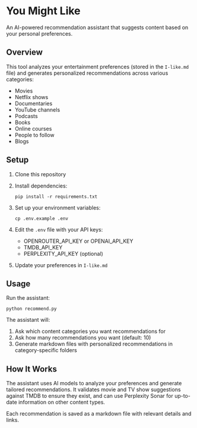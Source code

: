 # You Might Like

An AI-powered recommendation assistant that suggests content based on your personal preferences.

## Overview

This tool analyzes your entertainment preferences (stored in the `I-like.md` file) and generates personalized recommendations across various categories:

- Movies
- Netflix shows
- Documentaries
- YouTube channels
- Podcasts
- Books
- Online courses
- People to follow
- Blogs

## Setup

1. Clone this repository
2. Install dependencies:
   ```
   pip install -r requirements.txt
   ```
3. Set up your environment variables:
   ```
   cp .env.example .env
   ```
4. Edit the `.env` file with your API keys:
   - OPENROUTER_API_KEY or OPENAI_API_KEY
   - TMDB_API_KEY
   - PERPLEXITY_API_KEY (optional)

5. Update your preferences in `I-like.md`

## Usage

Run the assistant:
```
python recommend.py
```

The assistant will:
1. Ask which content categories you want recommendations for
2. Ask how many recommendations you want (default: 10)
3. Generate markdown files with personalized recommendations in category-specific folders

## How It Works

The assistant uses AI models to analyze your preferences and generate tailored recommendations. It validates movie and TV show suggestions against TMDB to ensure they exist, and can use Perplexity Sonar for up-to-date information on other content types.

Each recommendation is saved as a markdown file with relevant details and links.
